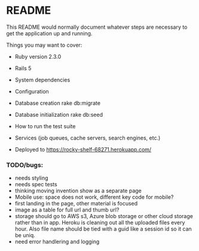 # README

This README would normally document whatever steps are necessary to get the
application up and running.

Things you may want to cover:

* Ruby version
 2.3.0
* Rails 5

* System dependencies

* Configuration

* Database creation
  rake db:migrate

* Database initialization
  rake db:seed

* How to run the test suite

* Services (job queues, cache servers, search engines, etc.)

* Deployed to  https://rocky-shelf-68271.herokuapp.com/

### TODO/bugs:

* needs styling
* needs spec tests
* thinking moving invention show as a separate page
* Mobile use: space does not work, different key code for mobile?
* first landing in the page, other material is focused
* image as a table for full url and thumb url?
* storage should go to AWS s3, Azure blob storage or other cloud storage rather than in app. Heroku is cleaning out all the uploaded files every hour. Also file name should be tied with a guid like a session id so it can be uniq.
* need error handlering and logging
